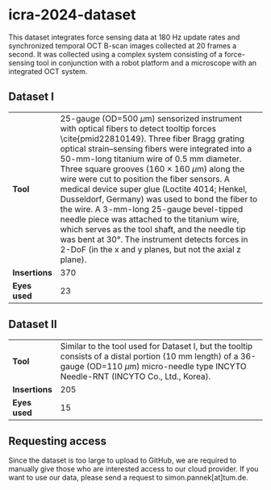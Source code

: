 # icra-2024-dataset

This dataset integrates force sensing data at 180 Hz update rates and synchronized temporal OCT B-scan images collected at 20 frames a second. It was collected using a complex system consisting of a force-sensing tool in conjunction with a robot platform and a microscope with an integrated OCT system.

## Dataset I

|      |   |
|------|---|
| **Tool** | 25-gauge (OD=500 $\mu$m) sensorized instrument with optical fibers to detect tooltip forces \cite{pmid22810149}. Three fiber Bragg grating optical strain–sensing fibers were integrated into a 50-mm-long titanium wire of 0.5 mm diameter. Three square grooves (160 × 160 $\mu$m) along the wire were cut to position the fiber sensors. A medical device super glue (Loctite 4014; Henkel, Dusseldorf, Germany) was used to bond the fiber to the wire. A 3-mm-long 25-gauge bevel-tipped needle piece was attached to the titanium wire, which serves as the tool shaft, and the needle tip was bent at 30°. The instrument detects forces in 2-DoF (in the x and y planes, but not the axial z plane). |
| **Insertions** | 370 |
| **Eyes used** | 23 |

## Dataset II

|      |   |
|------|---|
| **Tool** | Similar to the tool used for Dataset I, but the tooltip consists of a distal portion (10 mm length) of a 36-gauge (OD=110 $\mu$m) micro-needle type INCYTO Needle-RNT (INCYTO Co., Ltd., Korea). |
| **Insertions** | 205 |
| **Eyes used** | 15 |

## Requesting access
Since the dataset is too large to upload to GitHub, we are required to manually give those who are interested access to our cloud provider. If you want to use our data, please send a request to simon.pannek[at]tum.de.
